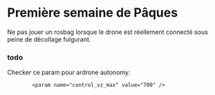 # Première semaine de Pâques

Ne pas jouer un rosbag lorsque le drone est réellement connecté sous peine de décollage fulgurant.


### todo

Checker ce param pour ardrone autonomy:
```
        <param name="control_vz_max" value="700" />
```

